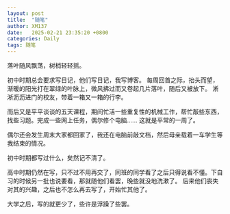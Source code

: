 ```yaml
---
layout: post
title:  "随笔"
author: XM137
date:   2025-02-21 23:35:20 +0800
categories: Daily
tags: 随笔
---
```


落叶随风飘荡，树梢轻轻摇。

初中时期总会要求写日记，他们写日记，我写博客。
每周回首之际，抬头而望，渐暖的阳光打在翠绿的叶脉上，微风拂过而又卷起几片落叶，随后又被放下。
淅淅沥沥进门的校友，带着一箱又一箱的行李。

而后又是平平谈谈的五天课程，期间忙活一些重复性的机械工作，帮忙敲些东西，找些习题。完成一些网上任务，偶尔修个电脑......
这就是平常的一周了。

偶尔还会发生周末大家都回家了，我还在电脑前敲文档，然后母亲载着一车学生等我结束的情况。

初中时期都写过什么，矣然记不清了。

高中时期仍然在写，只不过不用再交了，同班的同学看了之后只得说看不懂。下自习的时候另一批也说要看，那就随他们看罢，晚些就没地洗漱了。
后来他们丧失对其的兴趣，之后也不怎么再去写了，开始忙其他了。

大学之后，写的就更少了，些许是浮躁了些罢。